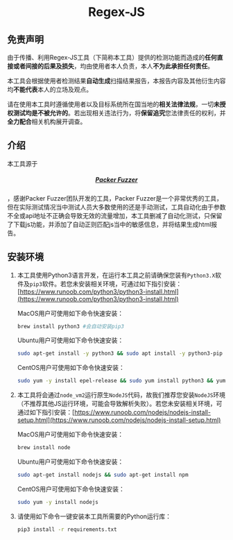  <h1 align="center" >Regex-JS</h1>

## 免责声明

由于传播、利用Regex-JS工具（下简称本工具）提供的检测功能而造成的**任何直接或者间接的后果及损失**，均由使用者本人负责，本人**不为此承担任何责任**。

本工具会根据使用者检测结果**自动生成**扫描结果报告，本报告内容及其他衍生内容均**不能代表**本人的立场及观点。

请在使用本工具时遵循使用者以及目标系统所在国当地的**相关法律法规**，一切**未授权测试均是不被允许的**。若出现相关违法行为，将**保留追究**您法律责任的权利，并**全力配合**相关机构展开调查。

## 介绍
本工具源于<h5 align="center" ><a href="https://github.com/rtcatc/Packer-Fuzzer">Packer Fuzzer</a></h5>，感谢Packer Fuzzer团队开发的工具，Packer Fuzzer是一个非常优秀的工具，但在实际测试情况当中测试人员大多数使用的还是手动测试，工具自动化由于参数不全或api地址不正确会导致无效的流量增加，本工具删减了自动化测试，只保留了下载js功能，并添加了自动正则匹配js当中的敏感信息，并将结果生成html报告。

## 安装环境
1. 本工具使用Python3语言开发，在运行本工具之前请确保您装有`Python3.X`软件及`pip3`软件。若您未安装相关环境，可通过如下指引安装：[https://www.runoob.com/python3/python3-install.html](https://www.runoob.com/python3/python3-install.html)

   MacOS用户可使用如下命令快速安装：

   ```bash
   brew install python3 #会自动安装pip3
   ```

   Ubuntu用户可使用如下命令快速安装：

   ```bash
   sudo apt-get install -y python3 && sudo apt install -y python3-pip
   ```

   CentOS用户可使用如下命令快速安装：

   ```bash
   sudo yum -y install epel-release && sudo yum install python3 && yum install -y python3-setuptools && easy_install pip
   ```

2. 本工具将会通过`node_vm2`运行原生`NodeJS`代码，故我们推荐您安装`NodeJS`环境（不推荐其他JS运行环境，可能会导致解析失败）。若您未安装相关环境，可通过如下指引安装：[https://www.runoob.com/nodejs/nodejs-install-setup.html](https://www.runoob.com/nodejs/nodejs-install-setup.html)

   MacOS用户可使用如下命令快速安装：

   ```bash
   brew install node
   ```

   Ubuntu用户可使用如下命令快速安装：

   ```bash
   sudo apt-get install nodejs && sudo apt-get install npm
   ```

   CentOS用户可使用如下命令快速安装：

   ```bash
   sudo yum -y install nodejs
   ```

3. 请使用如下命令一键安装本工具所需要的Python运行库：

   ```bash
   pip3 install -r requirements.txt
   ```
